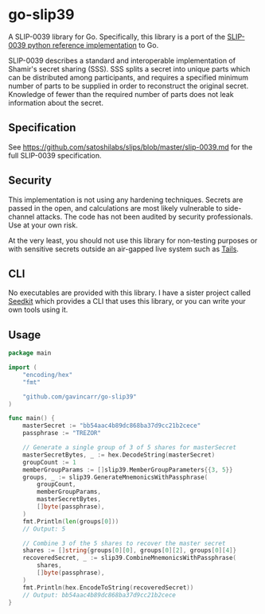 go-slip39
=========

A SLIP-0039 library for Go. Specifically, this library is a port of the
[SLIP-0039 python reference implementation](http://github.com/trezor/python-shamir-mnemonic/) to Go.

SLIP-0039 describes a standard and interoperable implementation of Shamir's
secret sharing (SSS). SSS splits a secret into unique parts which can be
distributed among participants, and requires a specified minimum number of
parts to be supplied in order to reconstruct the original secret. Knowledge of
fewer than the required number of parts does not leak information about the
secret.

Specification
-------------

See https://github.com/satoshilabs/slips/blob/master/slip-0039.md for the full
SLIP-0039 specification.

Security
--------

This implementation is not using any hardening techniques. Secrets are passed
in the open, and calculations are most likely vulnerable to side-channel attacks.
The code has not been audited by security professionals. Use at your own risk.

At the very least, you should not use this library for non-testing purposes
or with sensitive secrets outside an air-gapped live system such as
[Tails](https://tails.net/).

CLI
---

No executables are provided with this library. I have a sister project called
[Seedkit](https://github.com/gavincarr/seedkit/) which provides a CLI that
uses this library, or you can write your own tools using it.

Usage
-----

```go
package main

import (
	"encoding/hex"
	"fmt"

	"github.com/gavincarr/go-slip39"
)

func main() {
	masterSecret := "bb54aac4b89dc868ba37d9cc21b2cece"
	passphrase := "TREZOR"

	// Generate a single group of 3 of 5 shares for masterSecret
	masterSecretBytes, _ := hex.DecodeString(masterSecret)
	groupCount := 1
	memberGroupParams := []slip39.MemberGroupParameters{{3, 5}}
	groups, _ := slip39.GenerateMnemonicsWithPassphrase(
		groupCount,
		memberGroupParams,
		masterSecretBytes,
		[]byte(passphrase),
	)
	fmt.Println(len(groups[0]))
	// Output: 5

	// Combine 3 of the 5 shares to recover the master secret
	shares := []string{groups[0][0], groups[0][2], groups[0][4]}
	recoveredSecret, _ := slip39.CombineMnemonicsWithPassphrase(
		shares,
		[]byte(passphrase),
	)
	fmt.Println(hex.EncodeToString(recoveredSecret))
	// Output: bb54aac4b89dc868ba37d9cc21b2cece
}
```

